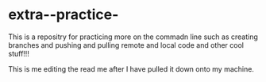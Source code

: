 # extra--practice-
This is a repositry for practicing more on the commadn line such as creating branches and pushing and pulling remote and local code and other cool stuff!!!


This is me editing the read me after I have pulled it down onto my machine.